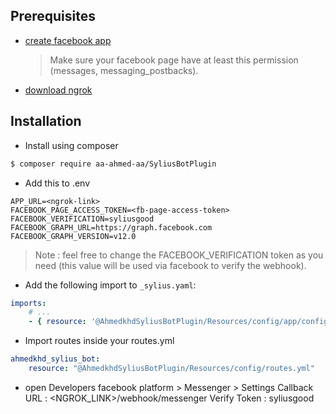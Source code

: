 ## Prerequisites
- [create facebook app](https://developers.facebook.com/docs/messenger-platform/getting-started/app-setup)
  > Make sure your facebook page have at least this permission (messages, messaging_postbacks).
- [download ngrok](https://ngrok.com/download)

## Installation
- Install using composer 
```bash 
$ composer require aa-ahmed-aa/SyliusBotPlugin
```
- Add this to .env
```dotenv
APP_URL=<ngrok-link>
FACEBOOK_PAGE_ACCESS_TOKEN=<fb-page-access-token>
FACEBOOK_VERIFICATION=syliusgood
FACEBOOK_GRAPH_URL=https://graph.facebook.com
FACEBOOK_GRAPH_VERSION=v12.0
```
> Note : feel free to change the FACEBOOK_VERIFICATION token as you need (this value will be used via facebook to verify the webhook).

- Add the following import to `_sylius.yaml`:
```yml
imports:
    # ...
    - { resource: '@AhmedkhdSyliusBotPlugin/Resources/config/app/config.yml' }

```

- Import routes inside your routes.yml
```yml
ahmedkhd_sylius_bot:
    resource: "@AhmedkhdSyliusBotPlugin/Resources/config/routes.yml"
```

- open Developers facebook platform > Messenger > Settings
Callback URL : <NGROK_LINK>/webhook/messenger
Verify Token : syliusgood


